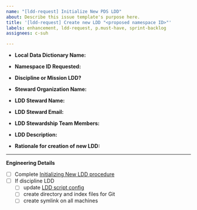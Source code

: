```yaml
---
name: "[ldd-request] Initialize New PDS LDD"
about: Describe this issue template's purpose here.
title: '[ldd-request] Create new LDD "<proposed namespace ID>"'
labels: enhancement, ldd-request, p.must-have, sprint-backlog
assignees: c-suh

---
```


* **Local Data Dictionary Name:**
<!-- Long name of the proposed LDD. For example, Imaging, Spectral, Survey, Geometry, Mars 2020-->

* **Namespace ID Requested:**
<!-- examples: img, geom, spectral, mars2020, ladee, etc. -->

* **Discipline or Mission LDD?** 
<!-- Is the planned LDD a mission-specific dictionary, or a multi-mission, discipline dictionary? -->

* **Steward Organization Name:** 
<!-- examples: PDS PPI Node, PDS EN Node, PDS RMS Node, PSA, JAXA -->

* **LDD Steward Name:** 
<!-- Name of lead point of contact from steward organization -->

* **LDD Steward Email:** 
<!-- email address of LDD Steward -->

* **LDD Stewardship Team Members:** 
<!-- Github usernames for all members of the LDD Stewardship Team. For more information on the responsibilities of the LDD Stewardship Team, see https://pds-data-dictionaries.github.io/development/ldd-create.html#who-is-the-ldd-stewardship-team -->

* **LDD Description:**
<!--  Brief description of the LDD. This description will be used on the PDS Data Dictionaries website here: https://pds.nasa.gov/datastandards/dictionaries/ -->

* **Rationale for creation of new LDD:**
<!-- Describe why this LDD is needed -->

---
<!-- For internal use by PDS EN Operations Team-->
**Engineering Details**
- [ ] Complete [Initializing New LDD procedure](https://pds-data-dictionaries.github.io/development/ldd-create.html#initializing-new-ldd)
- [ ] If discipline LDD
  - [ ] update [LDD script config](https://github.com/NASA-PDS/pdsen-operations/blob/master/conf/ldds/config.yml)
  - [ ] create directory and index files for Git
  - [ ] create symlink on all machines
